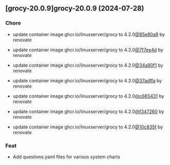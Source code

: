 

## [grocy-20.0.9]grocy-20.0.9 (2024-07-28)

### Chore



- update container image ghcr.io/linuxserver/grocy to 4.2.0[@85e80a9](https://github.com/85e80a9) by renovate

- update container image ghcr.io/linuxserver/grocy to 4.2.0[@7f7ee4d](https://github.com/7f7ee4d) by renovate

- update container image ghcr.io/linuxserver/grocy to 4.2.0[@34a90f1](https://github.com/34a90f1) by renovate

- update container image ghcr.io/linuxserver/grocy to 4.2.0[@37adffa](https://github.com/37adffa) by renovate

- update container image ghcr.io/linuxserver/grocy to 4.2.0[@c665431](https://github.com/c665431) by renovate

- update container image ghcr.io/linuxserver/grocy to 4.2.0[@f347260](https://github.com/f347260) by renovate

- update container image ghcr.io/linuxserver/grocy to 4.2.0[@10c835f](https://github.com/10c835f) by renovate

### Feat



- Add questions.yaml files for various system charts